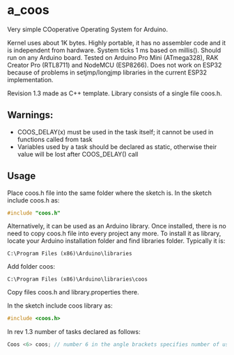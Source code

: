 # a_coos
Very simple COoperative Operating System for Arduino.

Kernel uses about 1K bytes. Highly portable, it has no assembler code and it is independent from hardware. System ticks 1 ms based on millis(). Should run on any Arduino board. Tested on Arduino Pro Mini (ATmega328), RAK Creator Pro (RTL8711) and NodeMCU (ESP8266). Does not work on ESP32 because of problems in setjmp/longjmp libraries in the current ESP32 implementation.

Revision 1.3 made as C++ template. Library consists of a single file coos.h. 

## Warnings: 
  * COOS_DELAY(x) must be used in the task itself; it cannot be used in functions called from task
  * Variables used by a task should be declared as static, otherwise their value will be lost after COOS_DELAY() call

## Usage

Place coos.h file into the same folder where the sketch is. In the sketch include coos.h as:
```C
#include "coos.h"
```
Alternatively, it can be used as an Arduino library. Once installed, there is no need to copy coos.h file into every project any more. To install it as library, locate your Arduino installation folder and find libraries folder. Typically it is: 
```
C:\Program Files (x86)\Arduino\libraries
```
Add folder coos: 
```
C:\Program Files (x86)\Arduino\libraries\coos
```
Copy files coos.h and library.properties there.

In the sketch include coos library as:
```C
#include <coos.h>
```
In rev 1.3 number of tasks declared as follows:
```C
Coos <6> coos; // number 6 in the angle brackets specifies number of user tasks
```

